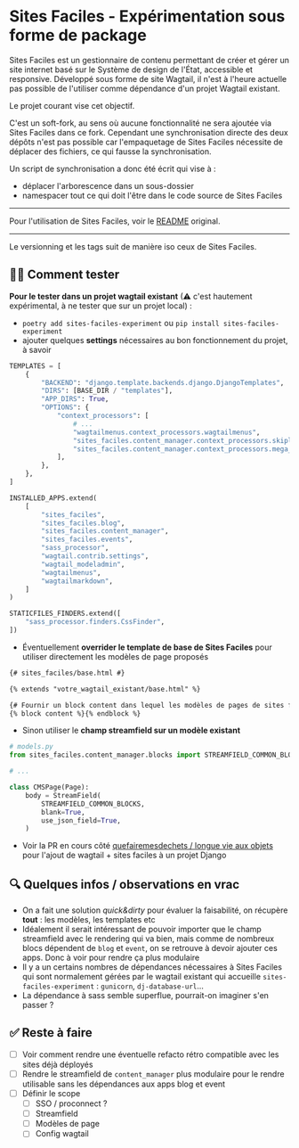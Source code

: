 # Sites Faciles - Expérimentation sous forme de package

Sites Faciles est un gestionnaire de contenu permettant de créer et gérer un site internet basé sur le Système de design de l'État, accessible et responsive.
Développé sous forme de site Wagtail, il n'est à l'heure actuelle pas possible de l'utiliser comme dépendance d'un projet Wagtail existant.

Le projet courant vise cet objectif.

C'est un soft-fork, au sens où aucune fonctionnalité ne sera ajoutée via Sites Faciles dans ce fork.
Cependant une synchronisation directe des deux dépôts n'est pas possible car l'empaquetage de Sites Faciles nécessite de déplacer des fichiers, ce qui fausse la synchronisation.

Un script de synchronisation a donc été écrit qui vise à :
- déplacer l'arborescence dans un sous-dossier
- namespacer tout ce qui doit l'être dans le code source de Sites Faciles

---

Pour l'utilisation de Sites Faciles, voir le [README](./sites_faciles/README.md) original.

---

Le versionning et les tags suit de manière iso ceux de Sites Faciles.

## 🙋‍♂️ Comment tester 

**Pour le tester dans un projet wagtail existant** (⚠ c'est hautement expérimental, à ne tester que sur un projet local) :
- `poetry add sites-faciles-experiment` ou `pip install sites-faciles-experiment`
- ajouter quelques **settings** nécessaires au bon fonctionnement du projet, à savoir 
```py
TEMPLATES = [
    {
        "BACKEND": "django.template.backends.django.DjangoTemplates",
        "DIRS": [BASE_DIR / "templates"],
        "APP_DIRS": True,
        "OPTIONS": {
            "context_processors": [
                # ...
                "wagtailmenus.context_processors.wagtailmenus",
                "sites_faciles.content_manager.context_processors.skiplinks",
                "sites_faciles.content_manager.context_processors.mega_menus",
            ],
        },
    },
]

INSTALLED_APPS.extend(
    [
        "sites_faciles",
        "sites_faciles.blog",
        "sites_faciles.content_manager",
        "sites_faciles.events",
        "sass_processor",
        "wagtail.contrib.settings",
        "wagtail_modeladmin",
        "wagtailmenus",
        "wagtailmarkdown",
    ]
)

STATICFILES_FINDERS.extend([
    "sass_processor.finders.CssFinder",
])
```  
- Éventuellement **overrider le template de base de Sites Faciles** pour utiliser directement les modèles de page proposés
```html
{# sites_faciles/base.html #}

{% extends "votre_wagtail_existant/base.html" %}

{# Fournir un block content dans lequel les modèles de pages de sites faciles peuvent render le contenu #}
{% block content %}{% endblock %}
```
- Sinon utiliser le **champ streamfield sur un modèle existant**
```py 
# models.py 
from sites_faciles.content_manager.blocks import STREAMFIELD_COMMON_BLOCKS

# ... 

class CMSPage(Page):
    body = StreamField(
        STREAMFIELD_COMMON_BLOCKS,
        blank=True,
        use_json_field=True,
    )
```

- Voir la PR en cours côté [quefairemesdechets / longue vie aux objets](https://github.com/incubateur-ademe/quefairedemesobjets/pull/1375/files) pour l'ajout de wagtail + sites faciles à un projet Django

## 🔍 Quelques infos / observations en vrac 

- On a fait une solution _quick&dirty_ pour évaluer la faisabilité, on récupère **tout** : les modèles, les templates etc
- Idéalement il serait intéressant de pouvoir importer que le champ streamfield avec le rendering qui va bien, mais comme de nombreux blocs dépendent de `blog` et `event`, on se retrouve à devoir ajouter ces apps. Donc à voir pour rendre ça plus modulaire 
- Il y a un certains nombres de dépendances nécessaires à Sites Faciles qui sont normalement gérées par le wagtail existant qui accueille `sites-faciles-experiment` : `gunicorn`, `dj-database-url`...
- La dépendance à sass semble superflue, pourrait-on imaginer s'en passer ?

## ✅ Reste à faire 

- [ ] Voir comment rendre une éventuelle refacto rétro compatible avec les sites déjà déployés
- [ ] Rendre le streamfield de `content_manager` plus modulaire pour le rendre utilisable sans les dépendances aux apps blog et event
- [ ] Définir le scope
  - [ ] SSO / proconnect ? 
  - [ ] Streamfield
  - [ ] Modèles de page
  - [ ] Config wagtail
